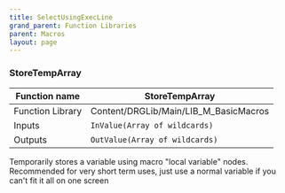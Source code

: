 ```yaml
---
title: SelectUsingExecLine
grand_parent: Function Libraries
parent: Macros
layout: page
---
```


### StoreTempArray

| Function name | StoreTempArray |
| --- | --- |
| Function Library | Content/DRGLib/Main/LIB_M_BasicMacros |
| Inputs | `InValue(Array of wildcards)` |
| Outputs | `OutValue(Array of wildcards)` |

Temporarily stores a variable using macro "local variable" nodes. Recommended for very short term uses, just use a normal variable if you can't fit it all on one screen
